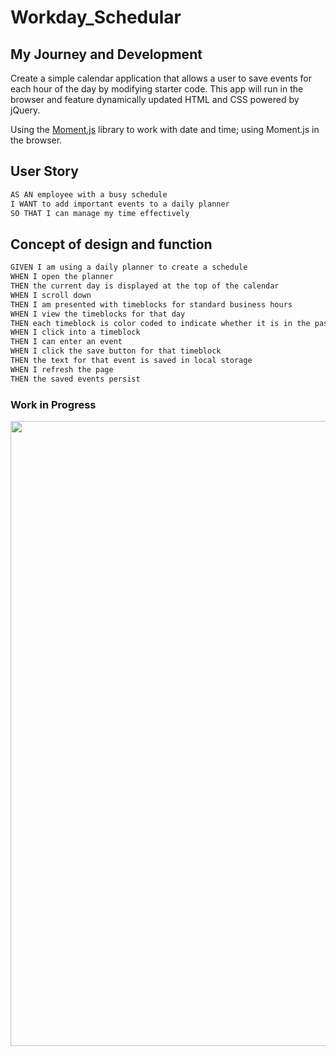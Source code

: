 # Workday_Schedular


## My Journey and Development

Create a simple calendar application that allows a user to save events for each hour of the day by modifying starter code. This app will run in the browser and feature dynamically updated HTML and CSS powered by jQuery.

Using the [Moment.js](https://momentjs.com/) library to work with date and time; using Moment.js in the browser.

## User Story

```md
AS AN employee with a busy schedule
I WANT to add important events to a daily planner
SO THAT I can manage my time effectively
```

## Concept of design and function

```md
GIVEN I am using a daily planner to create a schedule
WHEN I open the planner
THEN the current day is displayed at the top of the calendar
WHEN I scroll down
THEN I am presented with timeblocks for standard business hours
WHEN I view the timeblocks for that day
THEN each timeblock is color coded to indicate whether it is in the past, present, or future
WHEN I click into a timeblock
THEN I can enter an event
WHEN I click the save button for that timeblock
THEN the text for that event is saved in local storage
WHEN I refresh the page
THEN the saved events persist
```
### Work in Progress

<image src="https://image.shutterstock.com/z/stock-photo-hand-putting-wooden-cube-on-virtual-infographic-rectangle-block-with-progress-wording-job-1735505120.jpg" width= 1000  height=1000>

